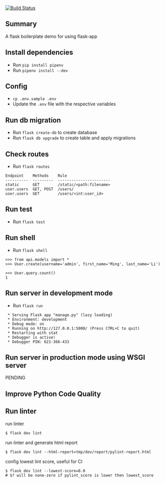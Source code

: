 [![Build Status](https://travis-ci.com/rainchen/flask-app-demo.svg?branch=master)](https://travis-ci.com/rainchen/flask-app-demo)

## Summary

A flask boilerplate demo for using flask-app

## Install dependencies 

- Run `pip install pipenv`
- Run `pipenv install --dev`

## Config

- `cp .env.sample .env`
- Update the `.env` file with the respective variables 

## Run db migration

- Run `flask create-db` to create database
- Run `flask db upgrade` to create table and apply migrations

## Check routes

- Run `flask routes`

```
Endpoint    Methods    Rule
----------  ---------  -----------------------
static      GET        /static/<path:filename>
user.users  GET, POST  /users/
user.users  GET        /users/<int:user_id>
```

## Run test

- Run `flask test`

## Run shell

- Run `flask shell`

```
>>> from api.models import *
>>> User.create(username='admin', first_name='Ming', last_name='Li')

>>> User.query.count()
1
```

## Run server in development mode

- Run `flask run`

```
 * Serving Flask app "manage.py" (lazy loading)
 * Environment: development
 * Debug mode: on
 * Running on http://127.0.0.1:5000/ (Press CTRL+C to quit)
 * Restarting with stat
 * Debugger is active!
 * Debugger PIN: 621-366-433
```

## Run server in production mode using WSGI server

PENDING

## Improve Python Code Quality

## Run linter

run linter

```
$ flask dev lint
```

run linter and generate html report

```
$ flask dev lint --html-report=tmp/dev/report/pylint-report.html
```

config lowest lint score, useful for CI

```
$ flask dev lint --lowest-score=8.0
# $? will be none-zero if pylint_score is lower then lowest_score
```
